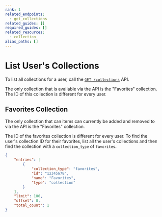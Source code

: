 ```yaml
---
rank: 1
related_endpoints:
  - get_collections
related_guides: []
required_guides: []
related_resources:
  - collection
alias_paths: []
---
```


# List User's Collections

To list all collections for a user, call the [`GET
/collections`](e://get_collections) API.

<Samples id='get_collections' />

<Message warning>
  The only collection that is available via the API is the "Favorites"
  collection. The ID of this collection is different for every
  user.
</Message>

## Favorites Collection

The only collection that can items can currently be added and removed to via the
API is the "Favorites" collection.

The ID of the favorites collection is different for every user. To find the
user's collection ID for their favorites, list all the user's collections and
then find the collection with a `collection_type` of `favorites`.

```json
{
    "entries": [
        {
            "collection_type": "favorites",
            "id": "12345678",
            "name": "Favorites",
            "type": "collection"
        }
    ],
    "limit": 100,
    "offset": 0,
    "total_count": 1
}
```
